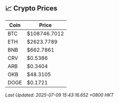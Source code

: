 ## 📈 Crypto Prices

| Coin | Price |
| ---- | ----- |
| BTC | $108746.7012 |
| ETH | $2623.7789 |
| BNB | $662.7861 |
| CRV | $0.5386 |
| ARB | $0.3404 |
| OKB | $48.3105 |
| DOGE | $0.1721 |

_Last Updated: 2025-07-09 15:43:16.652 +0800 HKT_